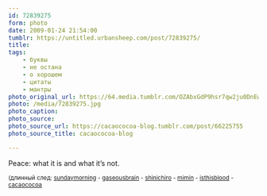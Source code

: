 ```yaml
---
id: 72839275
form: photo
date: 2009-01-24 21:54:00
tumblr: https://untitled.urbansheep.com/post/72839275/
title:
tags:
    - буквы
    - не остана
    - о хорошем
    - цитаты
    - мантры
photo_original_url: https://64.media.tumblr.com/OZAbxGdP9hsr7qw2ju0DnEwro1_400.jpg
photo: /media/72839275.jpg
photo_caption: 
photo_source:
photo_source_url: https://cacaococoa-blog.tumblr.com/post/66225755
photo_source_title: cacaococoa-blog

---
```


<p>Peace: what it is and what it’s not. </p>

<p><small>(длинный след: <a href="http://sundaymorning.tumblr.com/post/66430630/gaseousbrain-shinichiro-mimin">sundaymorning</a> - <a href="http://gaseousbrain.tumblr.com/post/66420269/shinichiro-mimin-isthisblood-cacaococoa">gaseousbrain</a> - <a href="http://shinichiro.tumblr.com/post/66334374/mimin-isthisblood-cacaococoa">shinichiro</a> - <a href="http://mimin.tumblr.com/post/66267074/isthisblood-cacaococoa">mimin</a> - <a href="http://isthisblood.tumblr.com/post/66244078/via-cacaococoa">isthisblood</a> - <a href="http://cacaococoa.tumblr.com/">cacaococoa</a></small></p>
